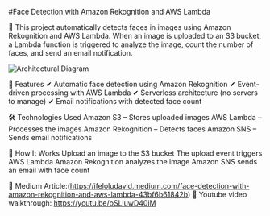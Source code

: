 #Face Detection with Amazon Rekognition and AWS Lambda

🚀 This project automatically detects faces in images using Amazon Rekognition and AWS Lambda. When an image is uploaded to an S3 bucket, a Lambda function is triggered to analyze the image, count the number of faces, and send an email notification.

![Architectural Diagram](https://github.com/user-attachments/assets/c99c26fa-4813-4bbc-ad5e-2e398bf501bf)


📌 Features
✔ Automatic face detection using Amazon Rekognition
✔ Event-driven processing with AWS Lambda
✔ Serverless architecture (no servers to manage)
✔ Email notifications with detected face count

🛠️ Technologies Used
Amazon S3 – Stores uploaded images
AWS Lambda – Processes the images
Amazon Rekognition – Detects faces
Amazon SNS – Sends email notifications

🚀 How It Works
Upload an image to the S3 bucket
The upload event triggers AWS Lambda
Amazon Rekognition analyzes the image
Amazon SNS sends an email with face count


🔗 Medium Article:(https://ifeloludavid.medium.com/face-detection-with-amazon-rekognition-and-aws-lambda-43bf6b61842b)
🔗 Youtube video walkthrough: https://youtu.be/oSLluwD40iM
